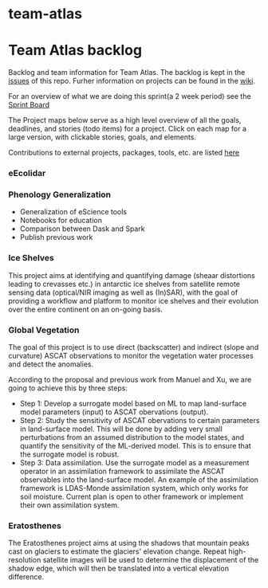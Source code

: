 # team-atlas

# Team Atlas backlog
Backlog and team information for Team Atlas. The backlog is kept in the [issues](https://github.com/NLeSC/team-atlas/issues) of this repo. Furher information on projects can be found in the [wiki](https://github.com/NLeSC/team-atlas/wiki).

For an overview of what we are doing this sprint(a 2 week period) see the [Sprint Board](https://github.com/NLeSC/team-atlas/projects/19)

The Project maps below serve as a high level overview of all the goals, deadlines, and stories (todo items) for a project. Click on each map for a large version, with clickable stories, goals, and elements.

Contributions to external projects, packages, tools, etc. are listed [here](contributions_to_external_projects.md)

### eEcolidar

### Phenology Generalization

* Generalization of eScience tools
* Notebooks for education
* Comparison between Dask and Spark
* Publish previous work 

### Ice Shelves
This project aims at identifying and quantifying damage (sheaar distortions leading to crevasses etc.) in antarctic ice shelves from satellite remote sensing data (optical/NIR imaging as well as (In)SAR), with the goal of providing a workflow and platform to monitor ice shelves and their evolution over the entire continent on an on-going basis.  

### Global Vegetation
The goal of this project is to use direct (backscatter) and indirect (slope and curvature) ASCAT observations to monitor the vegetation water processes and detect the anomalies.

According to the proposal and previous work from Manuel and Xu, we are going to achieve this by three steps:

-  Step 1: Develop a surrogate model based on ML to map land-surface model parameters (input) to ASCAT obervations (output).
-  Step 2: Study the sensitivity of ASCAT obervations to certain parameters in land-surface model. This will be done by adding very small perturbations from an assumed distribution to the model states, and quantify the sensitivity of the ML-derived model. This is to ensure that the surrogate model is robust.
-  Step 3: Data assimilation. Use the surrogate model as a measurement operator in an assimilation framework to assimilate the ASCAT observables into the land-surface model. An example of the assimilation framework is LDAS-Monde assimilation system, which only works for soil moisture. Current plan is open to other framework or implement their own assimilation system.

### Eratosthenes
The Eratosthenes project aims at using the shadows that mountain peaks cast on glaciers to estimate the glaciers' elevation change. Repeat high-resolution satellite images will be used to determine the displacement of the shadow edge, which will then be translated into a vertical elevation difference.
